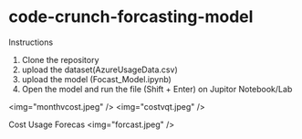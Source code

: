 # code-crunch-forcasting-model

Instructions

1. Clone the repository
2. upload the dataset(AzureUsageData.csv)
3. upload the model (Focast_Model.ipynb)
4. Open the model and run the file (Shift + Enter) on Jupitor Notebook/Lab

<img="monthvcost.jpeg" />
<img="costvqt.jpeg" />

Cost Usage Forecas
<img="forcast.jpeg" />
